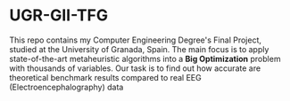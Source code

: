 # UGR-GII-TFG

This repo contains my Computer Engineering Degree's Final Project, studied at the University of Granada, Spain. The main focus is to apply state-of-the-art metaheuristic algorithms into a **Big Optimization** problem with thousands of variables.
Our task is to find out how accurate are theoretical benchmark results compared to real EEG (Electroencephalography) data 
